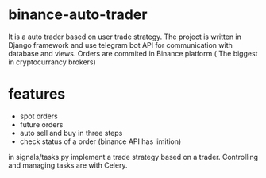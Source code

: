 # binance-auto-trader
It is a auto trader based on user trade strategy.
The project is written in Django framework and use telegram bot API for communication with database and views.
Orders are commited in Binance platform ( The biggest in cryptocurrancy brokers)

# features
- spot orders 
- future orders
- auto sell and buy in three steps
- check status of a order (binance API has limition)


in signals/tasks.py implement a trade strategy based on a trader. Controlling and managing tasks are with Celery.
